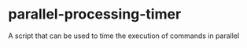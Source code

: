 # parallel-processing-timer
A script that can be used to time the execution of commands in parallel

